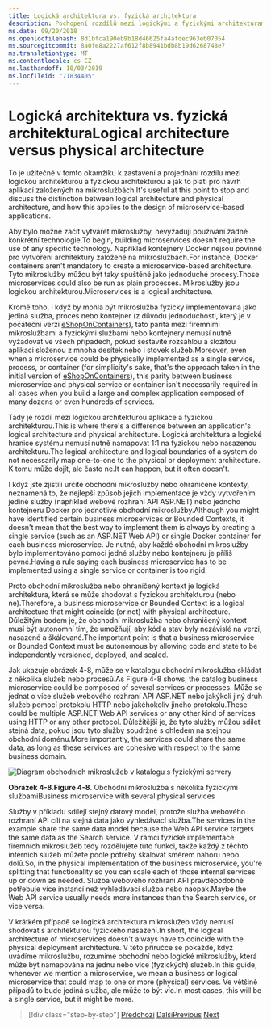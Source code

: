 ```yaml
---
title: Logická architektura vs. fyzická architektura
description: Pochopení rozdílů mezi logickými a fyzickými architekturami.
ms.date: 09/20/2018
ms.openlocfilehash: 8d1bfca190eb9b18d46625fa4afdec963eb07054
ms.sourcegitcommit: 8a0fe8a2227af612f8b8941bdb8b19d6268748e7
ms.translationtype: MT
ms.contentlocale: cs-CZ
ms.lasthandoff: 10/03/2019
ms.locfileid: "71834405"
---
```

# <a name="logical-architecture-versus-physical-architecture"></a><span data-ttu-id="006e9-103">Logická architektura vs. fyzická architektura</span><span class="sxs-lookup"><span data-stu-id="006e9-103">Logical architecture versus physical architecture</span></span>

<span data-ttu-id="006e9-104">To je užitečné v tomto okamžiku k zastavení a projednání rozdílu mezi logickou architekturou a fyzickou architekturou a jak to platí pro návrh aplikací založených na mikroslužbách.</span><span class="sxs-lookup"><span data-stu-id="006e9-104">It's useful at this point to stop and discuss the distinction between logical architecture and physical architecture, and how this applies to the design of microservice-based applications.</span></span>

<span data-ttu-id="006e9-105">Aby bylo možné začít vytvářet mikroslužby, nevyžadují používání žádné konkrétní technologie.</span><span class="sxs-lookup"><span data-stu-id="006e9-105">To begin, building microservices doesn't require the use of any specific technology.</span></span> <span data-ttu-id="006e9-106">Například kontejnery Docker nejsou povinné pro vytvoření architektury založené na mikroslužbách.</span><span class="sxs-lookup"><span data-stu-id="006e9-106">For instance, Docker containers aren't mandatory to create a microservice-based architecture.</span></span> <span data-ttu-id="006e9-107">Tyto mikroslužby můžou být taky spuštěné jako jednoduché procesy.</span><span class="sxs-lookup"><span data-stu-id="006e9-107">Those microservices could also be run as plain processes.</span></span> <span data-ttu-id="006e9-108">Mikroslužby jsou logickou architekturou.</span><span class="sxs-lookup"><span data-stu-id="006e9-108">Microservices is a logical architecture.</span></span>

<span data-ttu-id="006e9-109">Kromě toho, i když by mohla být mikroslužba fyzicky implementována jako jediná služba, proces nebo kontejner (z důvodu jednoduchosti, který je v počáteční verzi [eShopOnContainers](https://aka.ms/MicroservicesArchitecture)), tato parita mezi firemními mikroslužbami a fyzickými službami nebo kontejnery nemusí nutně vyžadovat ve všech případech, pokud sestavíte rozsáhlou a složitou aplikaci složenou z mnoha desítek nebo i stovek služeb.</span><span class="sxs-lookup"><span data-stu-id="006e9-109">Moreover, even when a microservice could be physically implemented as a single service, process, or container (for simplicity's sake, that's the approach taken in the initial version of [eShopOnContainers](https://aka.ms/MicroservicesArchitecture)), this parity between business microservice and physical service or container isn't necessarily required in all cases when you build a large and complex application composed of many dozens or even hundreds of services.</span></span>

<span data-ttu-id="006e9-110">Tady je rozdíl mezi logickou architekturou aplikace a fyzickou architekturou.</span><span class="sxs-lookup"><span data-stu-id="006e9-110">This is where there's a difference between an application's logical architecture and physical architecture.</span></span> <span data-ttu-id="006e9-111">Logická architektura a logické hranice systému nemusí nutně namapovat 1:1 na fyzickou nebo nasazenou architekturu.</span><span class="sxs-lookup"><span data-stu-id="006e9-111">The logical architecture and logical boundaries of a system do not necessarily map one-to-one to the physical or deployment architecture.</span></span> <span data-ttu-id="006e9-112">K tomu může dojít, ale často ne.</span><span class="sxs-lookup"><span data-stu-id="006e9-112">It can happen, but it often doesn't.</span></span>

<span data-ttu-id="006e9-113">I když jste zjistili určité obchodní mikroslužby nebo ohraničené kontexty, neznamená to, že nejlepší způsob jejich implementace je vždy vytvořením jediné služby (například webové rozhraní API ASP.NET) nebo jednoho kontejneru Docker pro jednotlivé obchodní mikroslužby.</span><span class="sxs-lookup"><span data-stu-id="006e9-113">Although you might have identified certain business microservices or Bounded Contexts, it doesn't mean that the best way to implement them is always by creating a single service (such as an ASP.NET Web API) or single Docker container for each business microservice.</span></span> <span data-ttu-id="006e9-114">Je nutné, aby každé obchodní mikroslužby bylo implementováno pomocí jedné služby nebo kontejneru je příliš pevné.</span><span class="sxs-lookup"><span data-stu-id="006e9-114">Having a rule saying each business microservice has to be implemented using a single service or container is too rigid.</span></span>

<span data-ttu-id="006e9-115">Proto obchodní mikroslužba nebo ohraničený kontext je logická architektura, která se může shodovat s fyzickou architekturou (nebo ne).</span><span class="sxs-lookup"><span data-stu-id="006e9-115">Therefore, a business microservice or Bounded Context is a logical architecture that might coincide (or not) with physical architecture.</span></span> <span data-ttu-id="006e9-116">Důležitým bodem je, že obchodní mikroslužba nebo ohraničený kontext musí být autonomní tím, že umožňují, aby kód a stav byly nezávislé na verzi, nasazené a škálované.</span><span class="sxs-lookup"><span data-stu-id="006e9-116">The important point is that a business microservice or Bounded Context must be autonomous by allowing code and state to be independently versioned, deployed, and scaled.</span></span>

<span data-ttu-id="006e9-117">Jak ukazuje obrázek 4-8, může se v katalogu obchodní mikroslužba skládat z několika služeb nebo procesů.</span><span class="sxs-lookup"><span data-stu-id="006e9-117">As Figure 4-8 shows, the catalog business microservice could be composed of several services or processes.</span></span> <span data-ttu-id="006e9-118">Může se jednat o více služeb webového rozhraní API ASP.NET nebo jakýkoli jiný druh služeb pomocí protokolu HTTP nebo jakéhokoliv jiného protokolu.</span><span class="sxs-lookup"><span data-stu-id="006e9-118">These could be multiple ASP.NET Web API services or any other kind of services using HTTP or any other protocol.</span></span> <span data-ttu-id="006e9-119">Důležitější je, že tyto služby můžou sdílet stejná data, pokud jsou tyto služby soudržné s ohledem na stejnou obchodní doménu.</span><span class="sxs-lookup"><span data-stu-id="006e9-119">More importantly, the services could share the same data, as long as these services are cohesive with respect to the same business domain.</span></span>

![Diagram obchodních mikroslužeb v katalogu s fyzickými servery](./media/logical-versus-physical-architecture/multiple-physical-services.png)

<span data-ttu-id="006e9-121">**Obrázek 4-8**.</span><span class="sxs-lookup"><span data-stu-id="006e9-121">**Figure 4-8**.</span></span> <span data-ttu-id="006e9-122">Obchodní mikroslužba s několika fyzickými službami</span><span class="sxs-lookup"><span data-stu-id="006e9-122">Business microservice with several physical services</span></span>

<span data-ttu-id="006e9-123">Služby v příkladu sdílejí stejný datový model, protože služba webového rozhraní API cílí na stejná data jako vyhledávací služba.</span><span class="sxs-lookup"><span data-stu-id="006e9-123">The services in the example share the same data model because the Web API service targets the same data as the Search service.</span></span> <span data-ttu-id="006e9-124">V rámci fyzické implementace firemních mikroslužeb tedy rozdělujete tuto funkci, takže každý z těchto interních služeb můžete podle potřeby škálovat směrem nahoru nebo dolů.</span><span class="sxs-lookup"><span data-stu-id="006e9-124">So, in the physical implementation of the business microservice, you're splitting that functionality so you can scale each of those internal services up or down as needed.</span></span> <span data-ttu-id="006e9-125">Služba webového rozhraní API pravděpodobně potřebuje více instancí než vyhledávací služba nebo naopak.</span><span class="sxs-lookup"><span data-stu-id="006e9-125">Maybe the Web API service usually needs more instances than the Search service, or vice versa.</span></span>

<span data-ttu-id="006e9-126">V krátkém případě se logická architektura mikroslužeb vždy nemusí shodovat s architekturou fyzického nasazení.</span><span class="sxs-lookup"><span data-stu-id="006e9-126">In short, the logical architecture of microservices doesn't always have to coincide with the physical deployment architecture.</span></span> <span data-ttu-id="006e9-127">V této příručce se pokaždé, když uvádíme mikroslužbu, rozumíme obchodní nebo logické mikroslužby, která může být namapována na jednu nebo více (fyzických) služeb.</span><span class="sxs-lookup"><span data-stu-id="006e9-127">In this guide, whenever we mention a microservice, we mean a business or logical microservice that could map to one or more (physical) services.</span></span> <span data-ttu-id="006e9-128">Ve většině případů to bude jediná služba, ale může to být víc.</span><span class="sxs-lookup"><span data-stu-id="006e9-128">In most cases, this will be a single service, but it might be more.</span></span>

>[!div class="step-by-step"]
><span data-ttu-id="006e9-129">[Předchozí](data-sovereignty-per-microservice.md)
>[Další](distributed-data-management.md)</span><span class="sxs-lookup"><span data-stu-id="006e9-129">[Previous](data-sovereignty-per-microservice.md)
[Next](distributed-data-management.md)</span></span>
